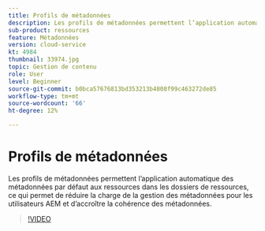 ```yaml
---
title: Profils de métadonnées
description: Les profils de métadonnées permettent l’application automatique des métadonnées par défaut aux ressources dans les dossiers de ressources, ce qui permet de réduire la charge de la gestion des métadonnées pour les utilisateurs AEM et d’accroître la cohérence des métadonnées.
sub-product: ressources
feature: Métadonnées
version: cloud-service
kt: 4984
thumbnail: 33974.jpg
topic: Gestion de contenu
role: User
level: Beginner
source-git-commit: b0bca57676813bd353213b4808f99c463272de85
workflow-type: tm+mt
source-wordcount: '66'
ht-degree: 12%

---
```



# Profils de métadonnées

Les profils de métadonnées permettent l’application automatique des métadonnées par défaut aux ressources dans les dossiers de ressources, ce qui permet de réduire la charge de la gestion des métadonnées pour les utilisateurs AEM et d’accroître la cohérence des métadonnées.

>[!VIDEO](https://video.tv.adobe.com/v/33974/?quality=12&learn=on&hidetitle=true)
